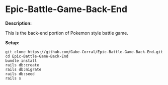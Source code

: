 # Epic-Battle-Game-Back-End

**Description:**

This is the back-end portion of Pokemon style battle game.

**Setup:**

```
git clone https://github.com/Gabe-Corral/Epic-Battle-Game-Back-End.git
cd Epic-Battle-Game-Back-End
bundle install
rails db:create
rails db:migrate
rails db:seed
rails s
```
